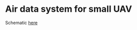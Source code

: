 # Air data system for small UAV #

Schematic [here](https://docs.google.com/open?id=0B3F-kRUywogLcF95SWNwVXlTRkk)
